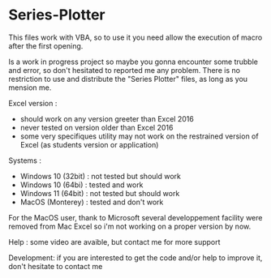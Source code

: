 # Series-Plotter

This files work with VBA, so to use it you need allow the execution of macro after the first opening.

Is a work in progress project so maybe you gonna encounter some trubble and error, so don't hesitated to reported me any problem.
There is no restriction to use and distribute the "Series Plotter" files, as long as you mension me. 

Excel version :
  - should work on any version greeter than Excel 2016
  - never tested on version older than Excel 2016
  - some very specifiques utility may not work on the restrained version of Excel (as students version or application)

Systems :
  - Windows 10 (32bit) : not tested but should work
  - Windows 10 (64bi) : tested and work
  - Windows 11 (64bit) : not tested but should work
  - MacOS (Monterey) : tested and don't work
  
  For the MacOS user, thank to Microsoft several developpement facility were removed from Mac Excel so i'm not working on a proper version by now.
  
  Help : some video are avaible, but contact me for more support
    
  Development: if you are interested to get the code and/or help to improve it, don't hesitate to contact me
